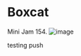 # Boxcat
 Mini Jam 154.
![image](https://github.com/kadirlofca/Boxcat/assets/48933801/429c1cb1-66bb-4d98-98a8-f053f3fb8032)

testing push